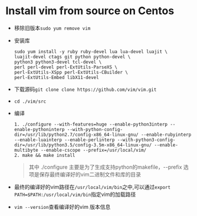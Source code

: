 # Install vim from source on Centos
- 移除旧版本`sudo yum remove vim`
- 安装库
  ```shell
  sudo yum install -y ruby ruby-devel lua lua-devel luajit \
  luajit-devel ctags git python python-devel \
  python3 python3-devel tcl-devel \
  perl perl-devel perl-ExtUtils-ParseXS \
  perl-ExtUtils-XSpp perl-ExtUtils-CBuilder \
  perl-ExtUtils-Embed libX11-devel
  ```
- 下载源码`git clone clone https://github.com/vim/vim.git`
- `cd ./vim/src`
- 编译
  ```shell
  1. ./configure --with-features=huge --enable-python3interp --enable-pythoninterp --with-python-config-dir=/usr/lib/python2.7/config-x86_64-linux-gnu/ --enable-rubyinterp --enable-luainterp --enable-perlinterp --with-python3-config-dir=/usr/lib/python3.5/config-3.5m-x86_64-linux-gnu/ --enable-multibyte --enable-cscope --prefix=/usr/local/vim/
  2. make && make install 
  ```
  
  > 其中 ./configure 主要是为了生成支持python的makefile，--prefix 选项是保存最终编译好的vim二进制文件和库的目录
  
- 最终的编译好的vim路径在`/usr/local/vim/bin`之中,可以通过`export PATH=$PATH:/usr/local/vim/bin`指定vim的加载路径
- `vim --version`查看编译好的vim 版本信息


